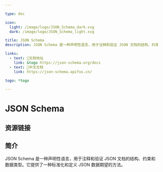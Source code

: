 ```yaml
---

type: doc

icon:
  light: /image/logo/JSON_Schema_dark.svg
  dark: /image/logo/JSON_Schema_light.svg

title: JSON Schema
description: JSON Schema 是一种声明性语言，用于注释和验证 JSON 文档的结构、约束和数据类型。它提供了一种标准化和定义 JSON 数据期望的方法。

links:
  - text: 📖文档地址
    link: &togo https://json-schema.org/docs
  - text: 📖中文文档
    link: https://json-schema.apifox.cn/

togo: *togo

---
```


<ShowLogo />

# JSON Schema

<ShowBreadcrumb />

## 资源链接

<ShowLinks />

## 简介

JSON Schema 是一种声明性语言，用于注释和验证 JSON 文档的结构、约束和数据类型。它提供了一种标准化和定义 JSON 数据期望的方法。

